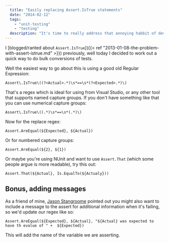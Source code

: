 ```yaml
---
  title: "Easily replacing Assert.IsTrue statements"
  date: "2014-02-12"
  tags: 
    - "unit-testing"
    - "testing"
  description: "It's time to really address that annoying habbit of developers to use `Assert.IsTrue` in their tests."
---
```


I [blogged/ranted about `Assert.IsTrue`]({{< ref "2013-01-08-the-problem-with-assert-istrue.md" >}}) previously, well today I decided to work out a quick way to do bulk conversions of tests.

Well the easiest way to go about this is using a good old Regular Expression:

    Assert\.IsTrue\((?<Actual>.*)\s*==\s*(?<Expected>.*)\)

That's a regex which is ideal for using from Visual Studio, or any other tool that supports named capture groups. If you don't have something like that you can use numerical capture groups:

    Assert\.IsTrue\((.*)\s*==\s*(.*)\)

Now for the replace regex:

    Assert.AreEqual(${Expected}, ${Actual})

Or for numbered capture groups:

    Assert.AreEqual(${2}, ${1})

Or maybe you're using NUnit and want to use `Assert.That` (which some people argue is more readable), try this out:

    Assert.That(${Actual}, Is.EqualTo(${Actualy}))

## Bonus, adding messages

As a friend of mine, [Jason Stangroome](https://twitter.com/jstangroome) pointed out you might also want to include a message to the assert for additional information when it's failing, so we'd update our regex like so:

    Assert.AreEqual(${Expected}, ${Actual}, "${Actual} was expected to have th evalue of " +  ${Expected})

This will add the name of the variable we are asserting.